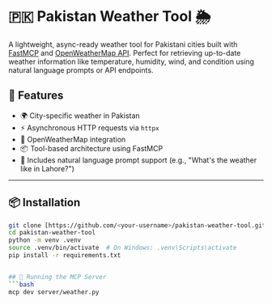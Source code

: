 # 🇵🇰 Pakistan Weather Tool 🌦️

A lightweight, async-ready weather tool for Pakistani cities built with [FastMCP](https://github.com/huzaifa-memon/mcp) and [OpenWeatherMap API](https://openweathermap.org/api). Perfect for retrieving up-to-date weather information like temperature, humidity, wind, and condition using natural language prompts or API endpoints.

## 🔧 Features

- 🌍 City-specific weather in Pakistan
- ⚡ Asynchronous HTTP requests via `httpx`
- 🔄 OpenWeatherMap integration
- 📦 Tool-based architecture using FastMCP
- 💬 Includes natural language prompt support (e.g., "What's the weather like in Lahore?")

---

## 📦 Installation

```bash
git clone [https://github.com/<your-username>/pakistan-weather-tool.git](https://github.com/Huzaifa71/MCP_Weather-info_tool.git)
cd pakistan-weather-tool
python -m venv .venv
source .venv/bin/activate  # On Windows: .venv\Scripts\activate
pip install -r requirements.txt


## 🚀 Running the MCP Server
```bash
mcp dev server/weather.py
